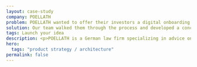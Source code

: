 ```yaml
---
layout: case-study
company: POELLATH
problem: POELLATH wanted to offer their investors a digital onboarding experience.
solution: Our team walked them through the process and developed a concept they could build off of.
tags: Launch your idea
description: <p>POELLATH is a German law firm specializing in advice on transactions and asset management.</p><p>When they were looking to build custom software tools to improve workflows, we conducted a product strategy workshop with them to develop a clear understanding of these tools and enable the next steps.</p>
hero:
  tags: "product strategy / architecture"
permalink: false
---
```

